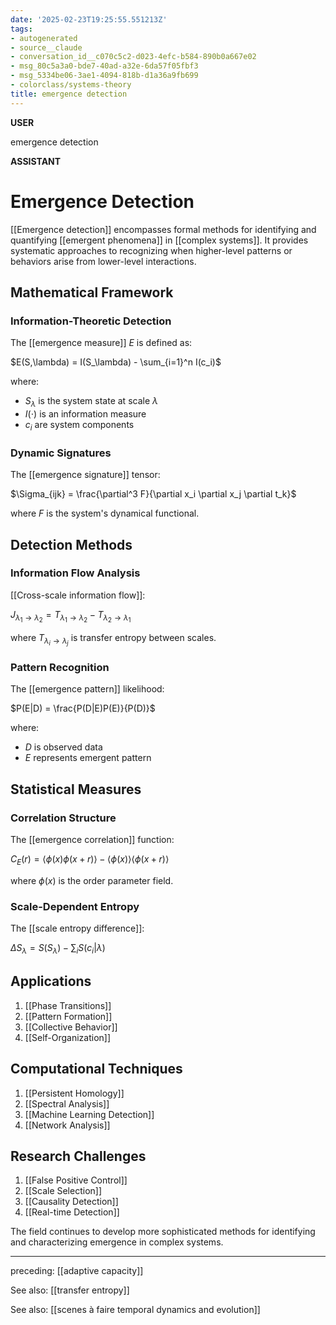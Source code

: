 ```yaml
---
date: '2025-02-23T19:25:55.551213Z'
tags:
- autogenerated
- source__claude
- conversation_id__c070c5c2-d023-4efc-b584-890b0a667e02
- msg_80c5a3a0-bde7-40ad-a32e-6da57f05fbf3
- msg_5334be06-3ae1-4094-818b-d1a36a9fb699
- colorclass/systems-theory
title: emergence detection
---
```


**USER**

emergence detection


**ASSISTANT**

# Emergence Detection

[[Emergence detection]] encompasses formal methods for identifying and quantifying [[emergent phenomena]] in [[complex systems]]. It provides systematic approaches to recognizing when higher-level patterns or behaviors arise from lower-level interactions.

## Mathematical Framework

### Information-Theoretic Detection

The [[emergence measure]] $E$ is defined as:

$E(S,\lambda) = I(S_\lambda) - \sum_{i=1}^n I(c_i)$

where:
- $S_\lambda$ is the system state at scale $\lambda$
- $I(\cdot)$ is an information measure
- $c_i$ are system components

### Dynamic Signatures

The [[emergence signature]] tensor:

$\Sigma_{ijk} = \frac{\partial^3 F}{\partial x_i \partial x_j \partial t_k}$

where $F$ is the system's dynamical functional.

## Detection Methods

### Information Flow Analysis

[[Cross-scale information flow]]:

$J_{\lambda_1 \to \lambda_2} = T_{\lambda_1 \to \lambda_2} - T_{\lambda_2 \to \lambda_1}$

where $T_{\lambda_i \to \lambda_j}$ is transfer entropy between scales.

### Pattern Recognition

The [[emergence pattern]] likelihood:

$P(E|D) = \frac{P(D|E)P(E)}{P(D)}$

where:
- $D$ is observed data
- $E$ represents emergent pattern

## Statistical Measures

### Correlation Structure

The [[emergence correlation]] function:

$C_E(r) = \langle\phi(x)\phi(x+r)\rangle - \langle\phi(x)\rangle\langle\phi(x+r)\rangle$

where $\phi(x)$ is the order parameter field.

### Scale-Dependent Entropy

The [[scale entropy difference]]:

$\Delta S_\lambda = S(S_\lambda) - \sum_i S(c_i|\lambda)$

## Applications

1. [[Phase Transitions]]
2. [[Pattern Formation]]
3. [[Collective Behavior]]
4. [[Self-Organization]]

## Computational Techniques

1. [[Persistent Homology]]
2. [[Spectral Analysis]]
3. [[Machine Learning Detection]]
4. [[Network Analysis]]

## Research Challenges

1. [[False Positive Control]]
2. [[Scale Selection]]
3. [[Causality Detection]]
4. [[Real-time Detection]]

The field continues to develop more sophisticated methods for identifying and characterizing emergence in complex systems.


---

preceding: [[adaptive capacity]]

See also: [[transfer entropy]]


See also: [[scenes à faire temporal dynamics and evolution]]
